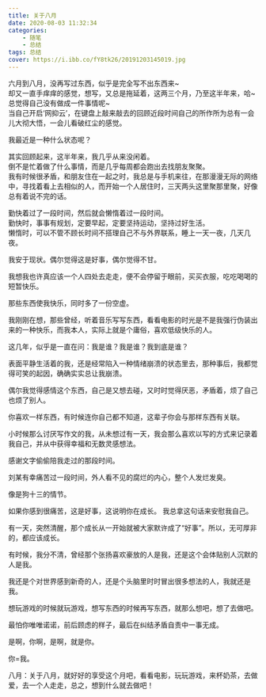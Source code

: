 ```yaml
---
title: 关于八月
date: 2020-08-03 11:32:34
categories:
    - 随笔
    - 总结
tags: 总结
cover: https://i.ibb.co/fY8tk26/20191203145019.jpg
---
```


六月到八月，没再写过东西，似乎是完全写不出东西来~   
却又一直手痒痒的感觉，想写，又总是拖延着，这两三个月，乃至这半年来，哈~总觉得自己没有做成一件事情呢~    
当自己开启‘网抑云’，在键盘上敲来敲去的回顾近段时间自己的所作所为总有一会儿大彻大悟，一会儿看破红尘的感觉。
<!-- more --> 
我最近是一种什么状态呢？    

其实回顾起来，这半年来，我几乎从来没闲着。  
倒不是忙着做了什么事情，而是几乎每周都会跑出去找朋友聚聚。  
我有时候很矛盾，和朋友住在一起之时，我总是与手机来往，在那漫漫无际的网络中，寻找着看上去相似的人，而开始一个人居住时，三天两头这里聚那里聚，好像总有着说不完的话。  

勤快着过了一段时间，然后就会懒惰着过一段时间。  
勤快时，事事有规划，定要早起，定要坚持运动，坚持过好生活。  
懒惰时，可以不管不顾长时间不搭理自己不与外界联系，睡上一天一夜，几天几夜。  

我安于现状。偶尔觉得这是好事，偶尔觉得不甘。    

我想我也许真应该一个人四处去走走，便不会停留于眼前，买买衣服，吃吃喝喝的短暂快乐。  

那些东西使我快乐，同时多了一份空虚。    

我刚刚在想，那些曾经，听着音乐写写东西，看看电影的时光是不是我强行伪装出来的一种快乐，而我本人，实际上就是个庸俗，喜欢低级快乐的人。    

这几年，似乎是一直在问：我是谁？我是谁？我到底是谁？    

表面平静生活着的我，还是经常陷入一种情绪崩溃的状态里去，那种事后，我都觉得可笑的起因，确确实实总让我崩溃。  

偶尔我觉得感情这个东西，自己是又想去碰，又时时觉得厌恶，矛盾着，烦了自己也烦了别人。    

你喜欢一样东西，有时候连你自己都不知道，这辈子你会与那样东西有关联。    

小时候那么讨厌写作文的我，从未想过有一天，我会那么喜欢以写的方式来记录着我自己，并从中获得幸福和无数灵感想法。  

感谢文字偷偷陪我走过的那段时间。    

刘某有幸痛苦过一段时间，外人看不见的腐烂的内心，整个人发烂发臭。    

像是狗十三的情节。     

如果你感到很痛苦，这是好事，这说明你在成长。    我总拿这句话来安慰我自己。  

有一天，突然清醒，那个成长从一开始就被大家默许成了“好事”。所以，无可厚非的，都应该成长。  

有时候，我分不清，曾经那个张扬喜欢豪放的人是我，还是这个会体贴别人沉默的人是我。    

我还是个对世界感到新奇的人，还是个头脑里时时冒出很多想法的人，我就还是我。  

想玩游戏的时候就玩游戏，想写东西的时候再写东西，就那么想吧，想了去做吧。    

最怕你唯唯诺诺，前后顾虑的样子，最后在纠结矛盾自责中一事无成。  

是啊，你啊，是啊，就是你。

你=我。 

八月：关于八月，就好好的享受这个月吧，看看电影，玩玩游戏，来杯奶茶，去做爱，去一个人走走，总之，想到什么就去做吧！